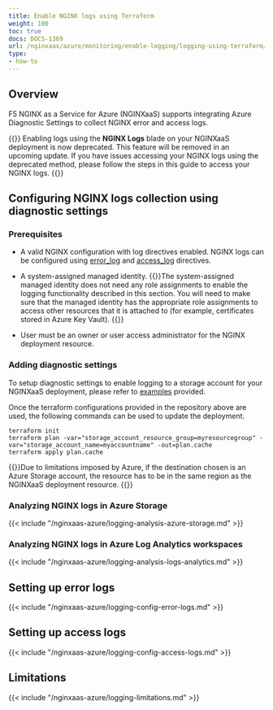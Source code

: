 ```yaml
---
title: Enable NGINX logs using Terraform
weight: 100
toc: true
docs: DOCS-1369
url: /nginxaas/azure/monitoring/enable-logging/logging-using-terraform/
type:
- how-to
---
```


## Overview

F5 NGINX as a Service for Azure (NGINXaaS) supports integrating Azure Diagnostic Settings to collect NGINX error and access logs.

{{<caution>}}
Enabling logs using the **NGINX Logs** blade on your NGINXaaS deployment is now deprecated. This feature will be removed in an upcoming update. If you have issues accessing your NGINX logs using the deprecated method, please follow the steps in this guide to access your NGINX logs.
{{</caution>}}

## Configuring NGINX logs collection using diagnostic settings

### Prerequisites

- A valid NGINX configuration with log directives enabled. NGINX logs can be configured using [error_log](#setting-up-error-logs) and [access_log](#setting-up-access-logs) directives.

- A system-assigned managed identity.
{{<note>}}The system-assigned managed identity does not need any role assignments to enable the logging functionality described in this section. You will need to make sure that the managed identity has the appropriate role assignments to access other resources that it is attached to (for example, certificates stored in Azure Key Vault).
{{</note>}}

- User must be an owner or user access administrator for the NGINX deployment resource.

 ### Adding diagnostic settings

To setup diagnostic settings to enable logging to a storage account for your NGINXaaS deployment, please refer to [examples](https://github.com/nginxinc/nginxaas-for-azure-snippets/tree/main/terraform/deployments/with-diagnostic-setting-logging) provided.

Once the terraform configurations provided in the repository above are used, the following commands can be used to update the deployment.

```shell
terraform init
terraform plan -var="storage_account_resource_group=myresourcegroup" -var="storage_account_name=myaccountname" -out=plan.cache
terraform apply plan.cache
```

{{<note>}}Due to limitations imposed by Azure, if the destination chosen is an Azure Storage account, the resource has to be in the same region as the NGINXaaS deployment resource.
{{</note>}}

### Analyzing NGINX logs in Azure Storage

{{< include "/nginxaas-azure/logging-analysis-azure-storage.md" >}}

### Analyzing NGINX logs in Azure Log Analytics workspaces

{{< include "/nginxaas-azure/logging-analysis-logs-analytics.md" >}}

## Setting up error logs

{{< include "/nginxaas-azure/logging-config-error-logs.md" >}}

## Setting up access logs

{{< include "/nginxaas-azure/logging-config-access-logs.md" >}}

## Limitations

{{< include "/nginxaas-azure/logging-limitations.md" >}}
